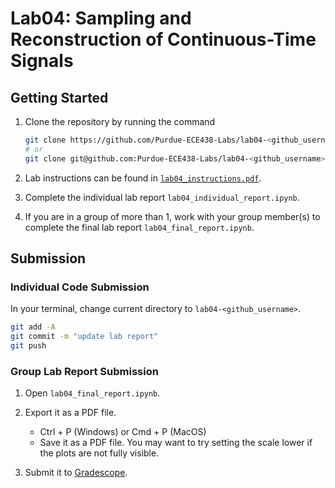 # Lab04: Sampling and Reconstruction of Continuous-Time Signals

## Getting Started

1. Clone the repository by running the command

    ```bash
    git clone https://github.com/Purdue-ECE438-Labs/lab04-<github_username>.git  # using web URL
    # or
    git clone git@github.com:Purdue-ECE438-Labs/lab04-<github_username>.git  # using SSH
    ```

2. Lab instructions can be found in [`lab04_instructions.pdf`](lab04_instructions.pdf).

3. Complete the individual lab report `lab04_individual_report.ipynb`.

4. If you are in a group of more than 1, work with your group member(s) to complete the final lab report `lab04_final_report.ipynb`.

## Submission

### Individual Code Submission

In your terminal, change current directory to `lab04-<github_username>`.

```bash
git add -A 
git commit -m "update lab report"
git push
```

### Group Lab Report Submission

1. Open `lab04_final_report.ipynb`.

2. Export it as a PDF file.
    * Ctrl + P (Windows) or Cmd + P (MacOS)
    * Save it as a PDF file. You may want to try setting the scale lower if the plots are not fully visible.

3. Submit it to [Gradescope](https://www.gradescope.com/).
